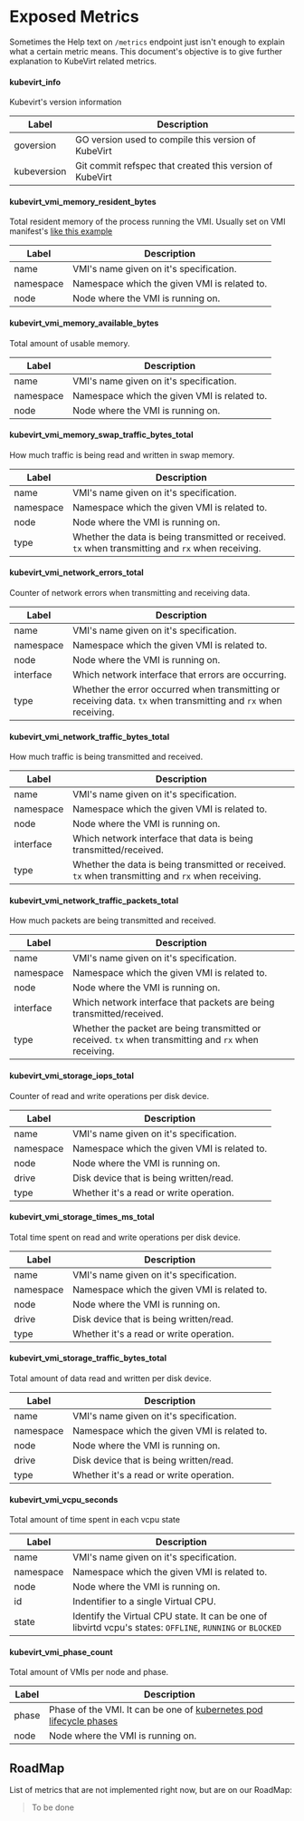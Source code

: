 # Exposed Metrics

Sometimes the Help text on `/metrics` endpoint just isn't enough to explain what a certain metric means. This document's objective is to give further explanation to KubeVirt related metrics.

#### kubevirt_info

Kubevirt's version information

| Label | Description |
|-------------|----------------------------------------------------------|
| goversion | GO version used to compile this version of KubeVirt |
| kubeversion | Git commit refspec that created this version of KubeVirt |

#### kubevirt_vmi_memory_resident_bytes

Total resident memory of the process running the VMI. Usually set on VMI manifest's [like this example](../examples/vmi-ephemeral.yaml#L8-19)

| Label | Description |
|-----------|----------------------------------------------|
| name | VMI's name given on it's specification. |
| namespace | Namespace which the given VMI is related to. |
| node | Node where the VMI is running on. |

#### kubevirt_vmi_memory_available_bytes

Total amount of usable memory.

| Label | Description |
|-----------|----------------------------------------------|
| name | VMI's name given on it's specification. |
| namespace | Namespace which the given VMI is related to. |
| node | Node where the VMI is running on. |

#### kubevirt_vmi_memory_swap_traffic_bytes_total

How much traffic is being read and written in swap memory.

| Label | Description |
|-----------|----------------------------------------------|
| name | VMI's name given on it's specification. |
| namespace | Namespace which the given VMI is related to. |
| node | Node where the VMI is running on. |
| type | Whether the data is being transmitted or received. `tx` when transmitting and `rx` when receiving. |

#### kubevirt_vmi_network_errors_total

Counter of network errors when transmitting and receiving data.

| Label | Description |
|-----------|-----------------------------------------------------------------------------------------------------------------|
| name | VMI's name given on it's specification. |
| namespace | Namespace which the given VMI is related to. |
| node | Node where the VMI is running on. |
| interface | Which network interface that errors are occurring. |
| type | Whether the error occurred when transmitting or receiving data. `tx` when transmitting and `rx` when receiving. |

#### kubevirt_vmi_network_traffic_bytes_total

How much traffic is being transmitted and received.

| Label | Description |
|-----------|----------------------------------------------------------------------------------------------------|
| name | VMI's name given on it's specification. |
| namespace | Namespace which the given VMI is related to. |
| node | Node where the VMI is running on. |
| interface | Which network interface that data is being transmitted/received. |
| type | Whether the data is being transmitted or received. `tx` when transmitting and `rx` when receiving. |

#### kubevirt_vmi_network_traffic_packets_total

How much packets are being transmitted and received.

| Label | Description |
|-----------|-------------------------------------------------------------------------------------------------------|
| name | VMI's name given on it's specification. |
| namespace | Namespace which the given VMI is related to. |
| node | Node where the VMI is running on. |
| interface | Which network interface that packets are being transmitted/received. |
| type | Whether the packet are being transmitted or received. `tx` when transmitting and `rx` when receiving. |

#### kubevirt_vmi_storage_iops_total

Counter of read and write operations per disk device.

| Label | Description |
|-----------|----------------------------------------------|
| name | VMI's name given on it's specification. |
| namespace | Namespace which the given VMI is related to. |
| node | Node where the VMI is running on. |
| drive | Disk device that is being written/read. |
| type | Whether it's a read or write operation. |

#### kubevirt_vmi_storage_times_ms_total

Total time spent on read and write operations per disk device.

| Label | Description |
|-----------|----------------------------------------------|
| name | VMI's name given on it's specification. |
| namespace | Namespace which the given VMI is related to. |
| node | Node where the VMI is running on. |
| drive | Disk device that is being written/read. |
| type | Whether it's a read or write operation. |

#### kubevirt_vmi_storage_traffic_bytes_total

Total amount of data read and written per disk device.

| Label | Description |
|-----------|----------------------------------------------|
| name | VMI's name given on it's specification. |
| namespace | Namespace which the given VMI is related to. |
| node | Node where the VMI is running on. |
| drive | Disk device that is being written/read. |
| type | Whether it's a read or write operation. |

#### kubevirt_vmi_vcpu_seconds

Total amount of time spent in each vcpu state

| Label | Description |
|-----------|------------------------------------------------------------------------------------------------------------|
| name | VMI's name given on it's specification. |
| namespace | Namespace which the given VMI is related to. |
| node | Node where the VMI is running on. |
| id | Indentifier to a single Virtual CPU. |
| state | Identify the Virtual CPU state. It can be one of libvirtd vcpu's states: `OFFLINE`, `RUNNING` or `BLOCKED` |

#### kubevirt_vmi_phase_count

Total amount of VMIs per node and phase.

| Label | Description |
|-------|-----------------------------------------------------------------------------------------------------------------------------------------|
| phase | Phase of the VMI. It can be one of [kubernetes pod lifecycle phases](https://kubernetes.io/docs/concepts/workloads/pods/pod-lifecycle/) |
| node | Node where the VMI is running on. |

## RoadMap

List of metrics that are not implemented right now, but are on our RoadMap:

> To be done